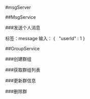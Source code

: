 #msgServer

##MsgService

###发送个人消息

标签：message
输入：
  {
    "userId" : 1
  }

##GroupService

###创建群组

###获取群组列表

###更新群信息

###删除群
